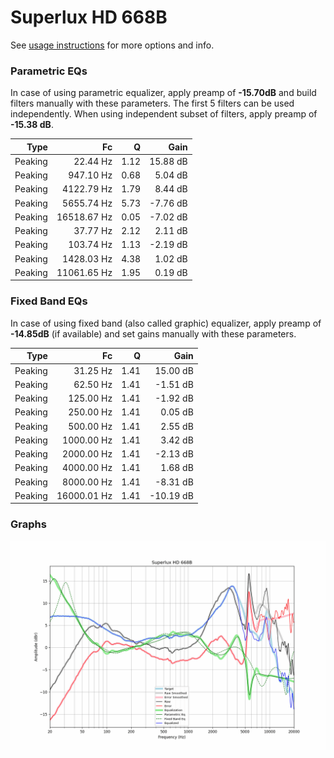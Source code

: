 # Superlux HD 668B
See [usage instructions](https://github.com/jaakkopasanen/AutoEq#usage) for more options and info.

### Parametric EQs
In case of using parametric equalizer, apply preamp of **-15.70dB** and build filters manually
with these parameters. The first 5 filters can be used independently.
When using independent subset of filters, apply preamp of **-15.38 dB**.

| Type    | Fc          |    Q | Gain     |
|--------:|------------:|-----:|---------:|
| Peaking | 22.44 Hz    | 1.12 | 15.88 dB |
| Peaking | 947.10 Hz   | 0.68 | 5.04 dB  |
| Peaking | 4122.79 Hz  | 1.79 | 8.44 dB  |
| Peaking | 5655.74 Hz  | 5.73 | -7.76 dB |
| Peaking | 16518.67 Hz | 0.05 | -7.02 dB |
| Peaking | 37.77 Hz    | 2.12 | 2.11 dB  |
| Peaking | 103.74 Hz   | 1.13 | -2.19 dB |
| Peaking | 1428.03 Hz  | 4.38 | 1.02 dB  |
| Peaking | 11061.65 Hz | 1.95 | 0.19 dB  |

### Fixed Band EQs
In case of using fixed band (also called graphic) equalizer, apply preamp of **-14.85dB**
(if available) and set gains manually with these parameters.

| Type    | Fc          |    Q | Gain      |
|--------:|------------:|-----:|----------:|
| Peaking | 31.25 Hz    | 1.41 | 15.00 dB  |
| Peaking | 62.50 Hz    | 1.41 | -1.51 dB  |
| Peaking | 125.00 Hz   | 1.41 | -1.92 dB  |
| Peaking | 250.00 Hz   | 1.41 | 0.05 dB   |
| Peaking | 500.00 Hz   | 1.41 | 2.55 dB   |
| Peaking | 1000.00 Hz  | 1.41 | 3.42 dB   |
| Peaking | 2000.00 Hz  | 1.41 | -2.13 dB  |
| Peaking | 4000.00 Hz  | 1.41 | 1.68 dB   |
| Peaking | 8000.00 Hz  | 1.41 | -8.31 dB  |
| Peaking | 16000.01 Hz | 1.41 | -10.19 dB |

### Graphs
![](./Superlux%20HD%20668B.png)
